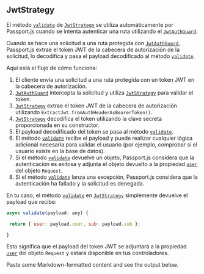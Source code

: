 ## JwtStrategy

El método [`validate`](vscode-file://vscode-app/Applications/Visual%20Studio%20Code.app/Contents/Resources/app/out/vs/code/electron-sandbox/workbench/workbench.html) de [`JwtStrategy`](vscode-file://vscode-app/Applications/Visual%20Studio%20Code.app/Contents/Resources/app/out/vs/code/electron-sandbox/workbench/workbench.html) se utiliza automáticamente por Passport.js cuando se intenta autenticar una ruta utilizando el [`JwtAuthGuard`](vscode-file://vscode-app/Applications/Visual%20Studio%20Code.app/Contents/Resources/app/out/vs/code/electron-sandbox/workbench/workbench.html).

Cuando se hace una solicitud a una ruta protegida con [`JwtAuthGuard`](vscode-file://vscode-app/Applications/Visual%20Studio%20Code.app/Contents/Resources/app/out/vs/code/electron-sandbox/workbench/workbench.html), Passport.js extrae el token JWT de la cabecera de autorización de la solicitud, lo decodifica y pasa el payload decodificado al método [`validate`](vscode-file://vscode-app/Applications/Visual%20Studio%20Code.app/Contents/Resources/app/out/vs/code/electron-sandbox/workbench/workbench.html).

Aquí está el flujo de cómo funciona:

1.  El cliente envía una solicitud a una ruta protegida con un token JWT en la cabecera de autorización.
2.  [`JwtAuthGuard`](vscode-file://vscode-app/Applications/Visual%20Studio%20Code.app/Contents/Resources/app/out/vs/code/electron-sandbox/workbench/workbench.html) intercepta la solicitud y utiliza [`JwtStrategy`](vscode-file://vscode-app/Applications/Visual%20Studio%20Code.app/Contents/Resources/app/out/vs/code/electron-sandbox/workbench/workbench.html) para validar el token.
3.  [`JwtStrategy`](vscode-file://vscode-app/Applications/Visual%20Studio%20Code.app/Contents/Resources/app/out/vs/code/electron-sandbox/workbench/workbench.html) extrae el token JWT de la cabecera de autorización utilizando `ExtractJwt.fromAuthHeaderAsBearerToken()`.
4.  [`JwtStrategy`](vscode-file://vscode-app/Applications/Visual%20Studio%20Code.app/Contents/Resources/app/out/vs/code/electron-sandbox/workbench/workbench.html) decodifica el token utilizando la clave secreta proporcionada en su constructor.
5.  El payload decodificado del token se pasa al método [`validate`](vscode-file://vscode-app/Applications/Visual%20Studio%20Code.app/Contents/Resources/app/out/vs/code/electron-sandbox/workbench/workbench.html).
6.  El método [`validate`](vscode-file://vscode-app/Applications/Visual%20Studio%20Code.app/Contents/Resources/app/out/vs/code/electron-sandbox/workbench/workbench.html) recibe el payload y puede realizar cualquier lógica adicional necesaria para validar el usuario (por ejemplo, comprobar si el usuario existe en la base de datos).
7.  Si el método [`validate`](vscode-file://vscode-app/Applications/Visual%20Studio%20Code.app/Contents/Resources/app/out/vs/code/electron-sandbox/workbench/workbench.html) devuelve un objeto, Passport.js considera que la autenticación es exitosa y adjunta el objeto devuelto a la propiedad [`user`](vscode-file://vscode-app/Applications/Visual%20Studio%20Code.app/Contents/Resources/app/out/vs/code/electron-sandbox/workbench/workbench.html) del objeto `Request`.
8.  Si el método [`validate`](vscode-file://vscode-app/Applications/Visual%20Studio%20Code.app/Contents/Resources/app/out/vs/code/electron-sandbox/workbench/workbench.html) lanza una excepción, Passport.js considera que la autenticación ha fallado y la solicitud es denegada.

En tu caso, el método [`validate`](vscode-file://vscode-app/Applications/Visual%20Studio%20Code.app/Contents/Resources/app/out/vs/code/electron-sandbox/workbench/workbench.html) en [`JwtStrategy`](vscode-file://vscode-app/Applications/Visual%20Studio%20Code.app/Contents/Resources/app/out/vs/code/electron-sandbox/workbench/workbench.html) simplemente devuelve el payload que recibe:

```javascript
async validate(payload: any) {

 return { user: payload.user, sub: payload.sub };

}
```

Esto significa que el payload del token JWT se adjuntará a la propiedad [`user`](vscode-file://vscode-app/Applications/Visual%20Studio%20Code.app/Contents/Resources/app/out/vs/code/electron-sandbox/workbench/workbench.html) del objeto `Request` y estará disponible en tus controladores.

Paste some Markdown-formatted content and see the output below.
